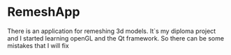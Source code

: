 # RemeshApp
 
There is an application for remeshing 3d models. It`s my diploma project and I started learning openGL and the Qt framework. So there can be some mistakes that I will fix
